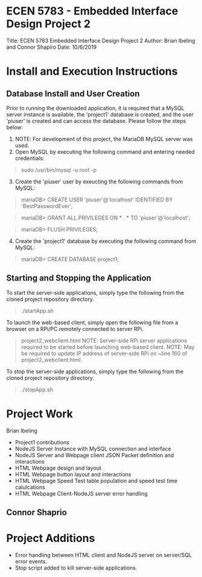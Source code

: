 # ECEN 5783 - Embedded Interface Design Project 2
Title: ECEN 5783 Embedded Interface Design Project 2
Author: Brian Ibeling and Connor Shapiro
Date: 10/6/2019  

# Install and Execution Instructions
## Database Install and User Creation
Prior to running the downloaded application, it is required that a MySQL server instance is available, the 'project1' database is created, and the user 'piuser' is created and can access the database. Please follow the steps below:

1. NOTE: For development of this project, the MariaDB MySQL server was used.
2. Open MySQL by executing the following command and entering needed credentials:
  > sudo /usr/bin/mysql -u root -p
3. Create the 'piuser' user by exeucting the following commands from MySQL:
  > mariaDB> CREATE USER 'piuser'@'localhost' IDENTIFIED BY 'BestPasswordEver';

  > mariaDB> GRANT ALL PRIVILEGES ON * . * TO 'piuser'@'localhost';

  > mariaDB> FLUSH PRIVILEGES;
4. Create the 'project1' database by executing the following command from MySQL:
  > mariaDB> CREATE DATABASE project1;

## Starting and Stopping the Application
To start the server-side applications, simply type the following from the cloned project repository directory.
> ./startApp.sh

To launch the web-based client, simply open the following file from a browser on a RPi/PC remotely connected to server RPi.
> project2_webclient.html
NOTE: Server-side RPi server applications required to be started before launching web-based client.
NOTE: May be required to update IP address of server-side RPi on ~line 160 of project2_webclient.html.

To stop the server-side applications, simply type the following from the cloned project repository directory.
> ./stopApp.sh

# Project Work
Brian Ibeling
- Project1 contributions
- NodeJS Server Instance with MySQL connection and interface
- NodeJS Server and Webpage client JSON Packet definition and interactions
- HTML Webpage design and layout
- HTML Webpage button layout and interactions
- HTML Webpage Speed Test table population and speed test time calulcations
- HTML Webpage Client-NodeJS server error handling

Connor Shaprio
- 

# Project Additions
- Error handling between HTML client and NodeJS server on server/SQL error events.
- Stop script added to kill server-side applications.
